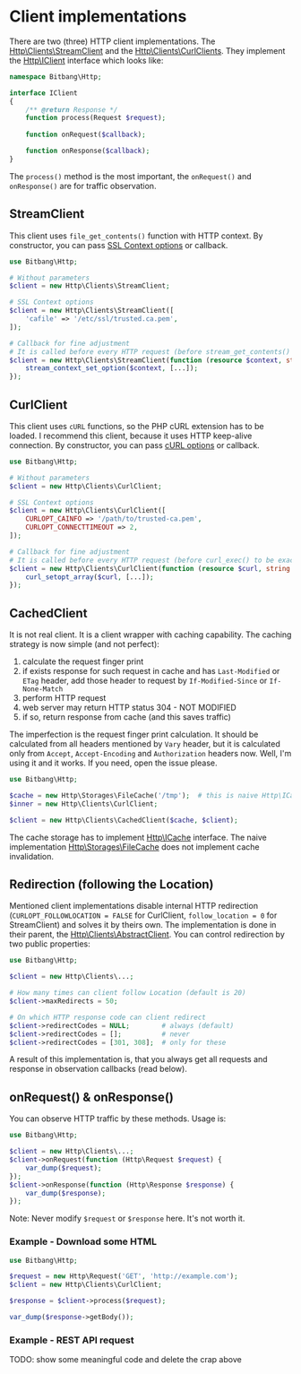 # Client implementations

There are two (three) HTTP client implementations. The [Http\Clients\StreamClient](https://github.com/bitbang/http/blob/master/src/Http/Clients/StreamClient.php) and the [Http\Clients\CurlClients](https://github.com/bitbang/http/blob/master/src/Http/Clients/CurlClient.php). They implement the [Http\IClient](https://github.com/bitbang/http/blob/master/src/Http/IClient.php) interface which looks like:

```php
namespace Bitbang\Http;

interface IClient
{
	/** @return Response */
	function process(Request $request);
	
	function onRequest($callback);

	function onResponse($callback);
}
```

The `process()` method is the most important, the `onRequest()` and `onResponse()` are for traffic observation.


## StreamClient

This client uses `file_get_contents()` function with HTTP context. By constructor, you can pass [SSL Context options](http://php.net/manual/en/context.ssl.php) or callback.

```php
use Bitbang\Http;

# Without parameters
$client = new Http\Clients\StreamClient;

# SSL Context options
$client = new Http\Clients\StreamClient([
	'cafile' => '/etc/ssl/trusted.ca.pem',
]);

# Callback for fine adjustment
# It is called before every HTTP request (before stream_get_contents() to be exact)
$client = new Http\Clients\StreamClient(function (resource $context, string $url) {
	stream_context_set_option($context, [...]);
});
```


## CurlClient

This client uses `cURL` functions, so the PHP cURL extension has to be loaded. I recommend this client, because it uses HTTP keep-alive connection. By constructor, you can pass [cURL options](http://php.net/manual/en/function.curl-setopt.php) or callback.

```php
use Bitbang\Http;

# Without parameters
$client = new Http\Clients\CurlClient;

# SSL Context options
$client = new Http\Clients\CurlClient([
	CURLOPT_CAINFO => '/path/to/trusted-ca.pem',
	CURLOPT_CONNECTTIMEOUT => 2,
]);

# Callback for fine adjustment
# It is called before every HTTP request (before curl_exec() to be exact)
$client = new Http\Clients\CurlClient(function (resource $curl, string $url) {
	curl_setopt_array($curl, [...]);
});
```


## CachedClient

It is not real client. It is a client wrapper with caching capability. The caching strategy is now simple (and not perfect):

1. calculate the request finger print
2. if exists response for such request in cache and has `Last-Modified` or `ETag` header, add those header to request by `If-Modified-Since` or `If-None-Match`
3. perform HTTP request
4. web server may return HTTP status 304 - NOT MODIFIED
5. if so, return response from cache (and this saves traffic)

The imperfection is the request finger print calculation. It should be calculated from all headers mentioned by `Vary` header, but it is calculated only from `Accept`, `Accept-Encoding` and `Authorization` headers now. Well, I'm using it and it works. If you need, open the issue please.

```php
use Bitbang\Http;

$cache = new Http\Storages\FileCache('/tmp');  # this is naive Http\ICache implementation
$inner = new Http\Clients\CurlClient;

$client = new Http\Clients\CachedClient($cache, $client);
```

The cache storage has to implement [Http\ICache](https://github.com/bitbang/http/blob/master/src/Http/ICache.php) interface. The naive implementation [Http\Storages\FileCache](https://github.com/bitbang/http/blob/master/src/Http/Storages/FileCache.php) does not implement cache invalidation.


## Redirection (following the Location)

Mentioned client implementations disable internal HTTP redirection (`CURLOPT_FOLLOWLOCATION = FALSE` for CurlClient, `follow_location = 0` for StreamClient) and solves it by theirs own. The implementation is done in their parent, the [Http\Clients\AbstractClient](https://github.com/bitbang/http/blob/master/src/Http/Clients/AbstractClient.php). You can control redirection by two public properties:

```php
use Bitbang\Http;

$client = new Http\Clients\...;

# How many times can client follow Location (default is 20)
$client->maxRedirects = 50;

# On which HTTP response code can client redirect
$client->redirectCodes = NULL;        # always (default)
$client->redirectCodes = [];          # never
$client->redirectCodes = [301, 308];  # only for these
```

A result of this implementation is, that you always get all requests and response in observation callbacks (read below).


## onRequest() & onResponse()

You can observe HTTP traffic by these methods. Usage is:
```php
use Bitbang\Http;

$client = new Http\Clients\...;
$client->onRequest(function (Http\Request $request) {
	var_dump($request);
});
$client->onResponse(function (Http\Response $response) {
	var_dump($response);
});
```

Note: Never modify `$request` or `$response` here. It's not worth it.


### Example - Download some HTML
```php
use Bitbang\Http;

$request = new Http\Request('GET', 'http://example.com');
$client = new Http\Clients\CurlClient;

$response = $client->process($request);

var_dump($response->getBody());
```


### Example - REST API request

TODO: show some meaningful code and delete the crap above
